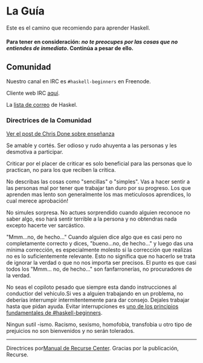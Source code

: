 # La Guía

Este es el camino que recomiendo para aprender Haskell.


#### Para tener en consideración: *no te preocupes por las cosas que no entiendes de inmediato*. Continúa a pesar de ello.

## Comunidad

Nuestro canal en IRC es `#haskell-beginners` en Freenode.

Cliente web IRC [aquí](http://webchat.freenode.net/).

La [lista de correo](https://wiki.haskell.org/Mailing_lists) de Haskel.

### Directrices de la Comunidad
[Ver el post de Chris Done sobre enseñanza](http://chrisdone.com/posts/teaching)

Se amable y cortés. Ser odioso y rudo ahuyenta a las personas y les desmotiva a participar.

Criticar por el placer de criticar es solo beneficial para las personas que lo practican, no para los que reciben la crítica.

No describas las cosas como "sencillas" o "simples". Vas a hacer sentir a las personas mal por tener que trabajar tan duro por su progreso. Los que aprenden mas lento son generalmente los mas meticulosos aprendices, lo cual merece aprobación!

No simules sorpresa. No actues sorprendido cuando alguien reconoce no saber algo, eso hará sentir terrible a la persona y no obtendras nada excepto hacerte ver sarcástico.

"Mmm...no, de hecho..." Cuando alguien dice algo que es casi pero no completamente correcto y dices, "bueno...no, de hecho..." y luego das una mínima corrección, es especialmente molesto si la corrección que realizas no es lo suficientemente relevante. Esto no significa que no hacerlo se trata de ignorar la verdad o que no nos importa ser precisos. El punto es que casi todos los "Mmm... no, de hecho..." son fanfarronerías, no procuradores de la verdad. 

No seas el copiloto pesado que siempre esta dando instrucciones al conductior del vehiculo.Si ves a alguien trabajando en un problema, no deberías interrumpir intermitentemente para dar consejo. Dejales trabajar hasta que pidan ayuda. Evitar interrupciones es [uno de los principios fundamentales de #haskell-beginners](http://chrisdone.com/posts/teaching).


Ningun sutil -ismo. Racismo, sexismo, homofobia, transfobia u otro tipo de prejuicios no son bienvenidos y no serán tolerados.

---

Directrices por[Manual de Recurse Center](https://www.recurse.com/manual). Gracias por la publicación, Recurse.
